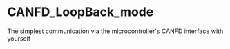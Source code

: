 # CANFD_LoopBack_mode
The simplest communication via the microcontroller's CANFD interface with yourself
